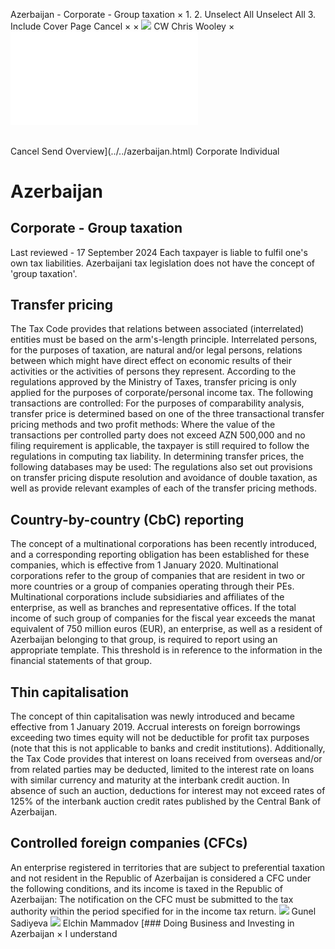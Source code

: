 Azerbaijan - Corporate - Group taxation
×
1.
2.
Unselect All
Unselect All
3.
Include Cover Page
Cancel
×
×
![](../../-/media/world-wide-tax-summaries/attachments/global---chris-wooley.ashx%3Frev=ac5e5f3223b34096b1afc2a6009c7320&revision=ac5e5f32-23b3-4096-b1af-c2a6009c7320&hash=859B7ADC84DC2CBEC9760E9E6EE7DE6D0A8BFCDF)
CW
Chris Wooley
×
![](group-taxation.html)
######
Cancel
Send
Overview](../../azerbaijan.html)
Corporate
Individual
# Azerbaijan
## Corporate - Group taxation
Last reviewed - 17 September 2024
Each taxpayer is liable to fulfil one's own tax liabilities. Azerbaijani tax legislation does not have the concept of 'group taxation'.
## Transfer pricing
The Tax Code provides that relations between associated (interrelated) entities must be based on the arm's-length principle.
Interrelated persons, for the purposes of taxation, are natural and/or legal persons, relations between which might have direct effect on economic results of their activities or the activities of persons they represent.
According to the regulations approved by the Ministry of Taxes, transfer pricing is only applied for the purposes of corporate/personal income tax.
The following transactions are controlled:
For the purposes of comparability analysis, transfer price is determined based on one of the three transactional transfer pricing methods and two profit methods:
Where the value of the transactions per controlled party does not exceed AZN 500,000 and no filing requirement is applicable, the taxpayer is still required to follow the regulations in computing tax liability.
In determining transfer prices, the following databases may be used:
The regulations also set out provisions on transfer pricing dispute resolution and avoidance of double taxation, as well as provide relevant examples of each of the transfer pricing methods.
## Country-by-country (CbC) reporting
The concept of a multinational corporations has been recently introduced, and a corresponding reporting obligation has been established for these companies, which is effective from 1 January 2020.
Multinational corporations refer to the group of companies that are resident in two or more countries or a group of companies operating through their PEs. Multinational corporations include subsidiaries and affiliates of the enterprise, as well as branches and representative offices.
If the total income of such group of companies for the fiscal year exceeds the manat equivalent of 750 million euros (EUR), an enterprise, as well as a resident of Azerbaijan belonging to that group, is required to report using an appropriate template. This threshold is in reference to the information in the financial statements of that group.
## Thin capitalisation
The concept of thin capitalisation was newly introduced and became effective from 1 January 2019.
Accrual interests on foreign borrowings exceeding two times equity will not be deductible for profit tax purposes (note that this is not applicable to banks and credit institutions).
Additionally, the Tax Code provides that interest on loans received from overseas and/or from related parties may be deducted, limited to the interest rate on loans with similar currency and maturity at the interbank credit auction. In absence of such an auction, deductions for interest may not exceed rates of 125% of the interbank auction credit rates published by the Central Bank of Azerbaijan.
## Controlled foreign companies (CFCs)
An enterprise registered in territories that are subject to preferential taxation and not resident in the Republic of Azerbaijan is considered a CFC under the following conditions, and its income is taxed in the Republic of Azerbaijan:
The notification on the CFC must be submitted to the tax authority within the period specified for in the income tax return.
![](../../-/media/world-wide-tax-summaries/azerbaijangunel-sadiyevaazerbaijan--gunel-sadiyevajpg20221219131200944.ashx%3Frev=32cc9b16bb5f44219048d063e78ed39a&revision=32cc9b16-bb5f-4421-9048-d063e78ed39a&hash=89458987A58E2D5778FB450D5D055B27FE9ABA3E)
Gunel Sadiyeva
![](../../-/media/world-wide-tax-summaries/azerbaijanelchin-mammadovazerbaijan--elchin-mammadovjpg20201119102334145.ashx%3Frev=6137afed18144e8b99ff6fcdd5d8c6eb&revision=6137afed-1814-4e8b-99ff-6fcdd5d8c6eb&hash=C845ABE4530DFDD3254DC47A4514613E9B104A49)
Elchin Mammadov
[### Doing Business and Investing in Azerbaijan
×
I understand